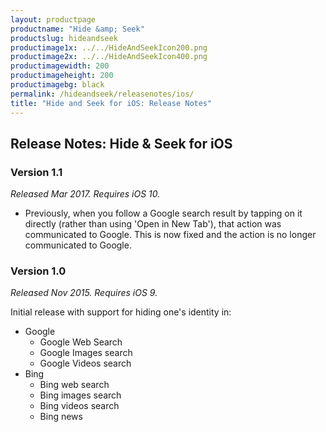 ```yaml
---
layout: productpage
productname: "Hide &amp; Seek"
productslug: hideandseek
productimage1x: ../../HideAndSeekIcon200.png
productimage2x: ../../HideAndSeekIcon400.png
productimagewidth: 200
productimageheight: 200
productimagebg: black
permalink: /hideandseek/releasenotes/ios/
title: "Hide and Seek for iOS: Release Notes"
---
```


<h2 class="keep-case">Release Notes: Hide &amp; Seek for iOS</h2>

<h3>Version 1.1</h3>

<em>Released Mar 2017. Requires iOS 10.</em>

  - Previously, when you follow a Google search result by tapping on it
    directly (rather than using 'Open in New Tab'), that action was
    communicated to Google.  This is now fixed and the action is no
    longer communicated to Google.

<h3>Version 1.0</h3>

<em>Released Nov 2015. Requires iOS 9.</em>

Initial release with support for hiding one's identity in:

  - Google
      - Google Web Search
      - Google Images search
      - Google Videos search
  - Bing
      - Bing web search
      - Bing images search
      - Bing videos search
      - Bing news



